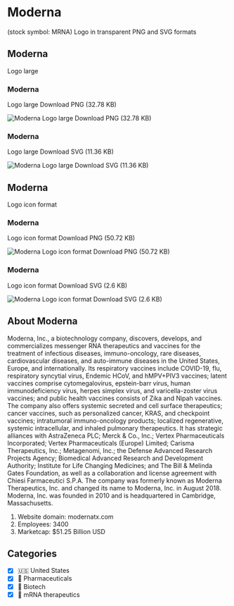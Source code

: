 # Moderna
 (stock symbol: MRNA) Logo in transparent PNG and SVG formats

## Moderna
 Logo large

### Moderna
 Logo large Download PNG (32.78 KB)

![Moderna
 Logo large Download PNG (32.78 KB)](/img/orig/MRNA_BIG-e94ccd42.png)

### Moderna
 Logo large Download SVG (11.36 KB)

![Moderna
 Logo large Download SVG (11.36 KB)](/img/orig/MRNA_BIG-8ee858ae.svg)

## Moderna
 Logo icon format

### Moderna
 Logo icon format Download PNG (50.72 KB)

![Moderna
 Logo icon format Download PNG (50.72 KB)](/img/orig/MRNA-723e7c1a.png)

### Moderna
 Logo icon format Download SVG (2.6 KB)

![Moderna
 Logo icon format Download SVG (2.6 KB)](/img/orig/MRNA-b912298a.svg)

## About Moderna


Moderna, Inc., a biotechnology company, discovers, develops, and commercializes messenger RNA therapeutics and vaccines for the treatment of infectious diseases, immuno-oncology, rare diseases, cardiovascular diseases, and auto-immune diseases in the United States, Europe, and internationally. Its respiratory vaccines include COVID-19, flu, respiratory syncytial virus, Endemic HCoV, and hMPV+PIV3 vaccines; latent vaccines comprise cytomegalovirus, epstein-barr virus, human immunodeficiency virus, herpes simplex virus, and varicella-zoster virus vaccines; and public health vaccines consists of Zika and Nipah vaccines. The company also offers systemic secreted and cell surface therapeutics; cancer vaccines, such as personalized cancer, KRAS, and checkpoint vaccines; intratumoral immuno-oncology products; localized regenerative, systemic intracellular, and inhaled pulmonary therapeutics. It has strategic alliances with AstraZeneca PLC; Merck & Co., Inc.; Vertex Pharmaceuticals Incorporated; Vertex Pharmaceuticals (Europe) Limited; Carisma Therapeutics, Inc.; Metagenomi, Inc.; the Defense Advanced Research Projects Agency; Biomedical Advanced Research and Development Authority; Institute for Life Changing Medicines; and The Bill & Melinda Gates Foundation, as well as a collaboration and license agreement with Chiesi Farmaceutici S.P.A. The company was formerly known as Moderna Therapeutics, Inc. and changed its name to Moderna, Inc. in August 2018. Moderna, Inc. was founded in 2010 and is headquartered in Cambridge, Massachusetts.

1. Website domain: modernatx.com
2. Employees: 3400
3. Marketcap: $51.25 Billion USD


## Categories
- [x] 🇺🇸 United States
- [x] 💊 Pharmaceuticals
- [x] 🧬 Biotech
- [x] 🧬 mRNA therapeutics
